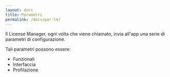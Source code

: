 ```yaml
---
layout: docs
title: Parametri
permalink: /docs/par-lm/
---
```

Il License Manager, ogni volta che viene chiamato, invia all'app una serie di parametri di configurazione.

Tali parametri possono essere:

- Funzionali
- Interfaccia
- Profilazione
